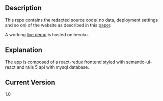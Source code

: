 ## Description

This repo contains the redacted source code( no data, deployment settings and so on) of the website as described in this [paper](https://www.biorxiv.org/content/early/2018/06/04/337675).

A working [live demo](https://args-osp.herokuapp.com) is hosted on heroku.

## Explanation

The app is composed of a react-redux frontend styled with semantic-ui-react and rails 5 api with mysql database.

## Current Version
1.0




